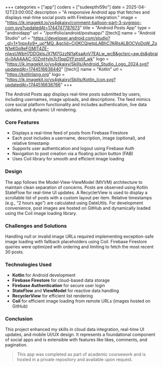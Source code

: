 +++
categories = ["app"]
coders = ["sudeepthi59o"]
date = 2025-04-12T23:00:00Z
description = "A responsive Android app that fetches and displays real-time social posts with Firebase integration."
image = "https://ik.imagekit.io/ys4gkaixy/comment-balloon-part-3-svgrepo-com.svg?updatedAt=1744747787673"
title = "Android Posts App"
type = "androidapp"
url = "/portfolio/android/postsapp/"
[[tech]]
name = "Android Studio"
url = "https://developer.android.com/studio?_gl=1*1npx4x9*_up*MQ..&gclid=Cj0KCQjwtpLABhC7ARIsALBOCVoDoW_ZoN1eK0q9eFGMlT4ZE-nIwsUWbH7DDGkIsJX7M7GzzNl1aKsaAnV7EALw_wcB&gclsrc=aw.ds&gbraid=0AAAAAC-IOZmHyIn7c11qpDYFzrptif_wk"
logo = "https://ik.imagekit.io/ys4gkaixy/Skills/Android_Studio_Logo_2024.svg?updatedAt=1744516638440"
[[tech]]
name = "Kotlin"
url = "https://kotlinlang.org"
logo = "https://ik.imagekit.io/ys4gkaixy/Skills/Kotlin_Icon.svg?updatedAt=1744516638766"
+++

The Android Posts app displays real-time posts submitted by users, including usernames, image uploads, and descriptions. The feed mimics core social platform functionality and includes authentication, live data updates, and dynamic UI rendering.

### Core Features

- Displays a real-time feed of posts from Firebase Firestore
- Each post includes a username, description, image (optional), and relative timestamp
- Supports user authentication and logout using Firebase Auth
- Navigation to post creation via a floating action button (FAB)
- Uses Coil library for smooth and efficient image loading

### Design

The app follows the Model-View-ViewModel (MVVM) architecture to maintain clean separation of concerns. Posts are observed using Kotlin StateFlow for real-time UI updates. A RecyclerView is used to display a scrollable list of posts with a custom layout per item. Relative timestamps (e.g., “2 hours ago”) are calculated using DateUtils. For development convenience, post images are hosted on GitHub and dynamically loaded using the Coil image loading library.

### Challenges and Solutions

Handling null or invalid image URLs required implementing exception-safe image loading with fallback placeholders using Coil. Firebase Firestore queries were optimized with ordering and limiting to fetch the most recent 30 posts.

### Technologies Used

- **Kotlin** for Android development
- **Firebase Firestore** for cloud-based data storage
- **Firebase Authentication** for secure user login
- **StateFlow** and **ViewModel** for reactive data handling
- **RecyclerView** for efficient list rendering
- **Coil** for efficient image loading from remote URLs (images hosted on GitHub)


### Conclusion

This project enhanced my skills in cloud data integration, real-time UI updates, and mobile UI/UX design. It represents a foundational component of social apps and is extensible with features like likes, comments, and pagination.

> This app was completed as part of academic coursework and is hosted in a private repository and available upon request.  